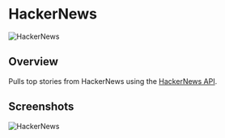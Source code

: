 # HackerNews

![HackerNews](https://raw.githubusercontent.com/lawloretienne/HackerNews/master/images/ic_launcher.png)

## Overview

Pulls top stories from HackerNews using the <a href="https://github.com/HackerNews/API">HackerNews API</a>.

## Screenshots

![HackerNews](https://raw.githubusercontent.com/lawloretienne/HackerNews/master/images/HackerNews_Screenshot_2.png)
